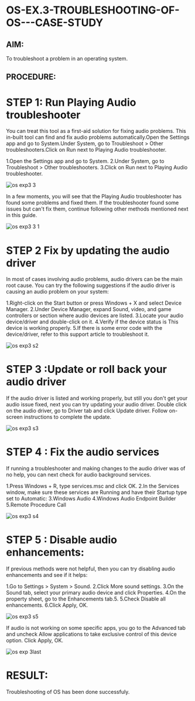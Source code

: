 # OS-EX.3-TROUBLESHOOTING-OF-OS---CASE-STUDY

## AIM:
To troubleshoot a problem in an operating system.

## PROCEDURE:

# STEP 1: Run Playing Audio troubleshooter
You can treat this tool as a first-aid solution for fixing audio problems. This in-built tool can find and fix audio problems automatically.Open the Settings app and go to System.Under System, go to Troubleshoot > Other troubleshooters.Click on Run next to Playing Audio troubleshooter.

  1.Open the Settings app and go to System.
  2.Under System, go to Troubleshoot > Other troubleshooters.
  3.Click on Run next to Playing Audio troubleshooter.
  
![os exp3 3](https://github.com/syedmokthiyar/OS-EX.3-TROUBLESHOOTING-OF-OS---CASE-STUDY/assets/118787294/ad21c15b-440d-464e-a883-397fb94739a7)

In a few moments, you will see that the Playing Audio troubleshooter has found some problems and fixed them. If the troubleshooter found some issues but can't fix them, continue following other methods mentioned next in this guide.

![os exp3 3 1](https://github.com/syedmokthiyar/OS-EX.3-TROUBLESHOOTING-OF-OS---CASE-STUDY/assets/118787294/7c629491-f33b-440a-994c-75c394812a77)

# STEP 2 Fix by updating the audio driver
In most of cases involving audio problems, audio drivers can be the main root cause. You can try the following suggestions if the audio driver is causing an audio problem on your system:

  1.Right-click on the Start button or press Windows + X and select Device Manager.
  2.Under Device Manager, expand Sound, video, and game controllers or section where audio devices are listed.
  3.Locate your audio device/driver and double-click on it.
  4.Verify if the device status is This device is working properly.
  5.If there is some error code with the device/driver, refer to this support article to troubleshoot it.
  
![os exp3 s2](https://github.com/syedmokthiyar/OS-EX.3-TROUBLESHOOTING-OF-OS---CASE-STUDY/assets/118787294/229ee6f4-db0c-4306-b332-46056a1a2193)

# STEP 3 :Update or roll back your audio driver
If the audio driver is listed and working properly, but still you don't get your audio issue fixed, next you can try updating your audio driver. Double click on the audio driver, go to Driver tab and click Update driver. Follow on-screen instructions to complete the update.

![os exp3 s3](https://github.com/syedmokthiyar/OS-EX.3-TROUBLESHOOTING-OF-OS---CASE-STUDY/assets/118787294/91c0f2e7-5c4b-4ea6-94de-92781d2fd587)


# STEP 4 : Fix the audio services
If running a troubleshooter and making changes to the audio driver was of no help, you can next check for audio background services.

  1.Press Windows + R, type services.msc and click OK.
  2.In the Services window, make sure these services are Running and have their Startup type set to Automatic:
  3.Windows Audio
  4.Windows Audio Endpoint Builder
  5.Remote Procedure Call
  
  ![os exp3 s4](https://github.com/syedmokthiyar/OS-EX.3-TROUBLESHOOTING-OF-OS---CASE-STUDY/assets/118787294/1155867c-39be-4a27-abfe-031d61952cd8)

# STEP 5 : Disable audio enhancements:
If previous methods were not helpful, then you can try disabling audio enhancements and see if it helps:

  1.Go to Settings > System > Sound.
  2.Click More sound settings.
  3.On the Sound tab, select your primary audio device and click Properties.
  4.On the property sheet, go to the Enhancements tab.5.
  5.Check Disable all enhancements.
  6.Click Apply, OK.

  ![os exp3 s5](https://github.com/syedmokthiyar/OS-EX.3-TROUBLESHOOTING-OF-OS---CASE-STUDY/assets/118787294/c42cdc92-0747-4687-ae4d-95ce488bec40)

If audio is not working on some specific apps, you go to the Advanced tab and uncheck Allow applications to take exclusive control of this device option. Click Apply, OK.

![os exp 3last](https://github.com/syedmokthiyar/OS-EX.3-TROUBLESHOOTING-OF-OS---CASE-STUDY/assets/118787294/0e17aa7c-3dda-4a7c-a1f4-bbf3bb20e6c8)

# RESULT:
Troubleshooting of OS has been done successfuly.
